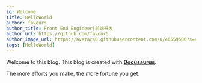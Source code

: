 ```yaml
---
id: Welcome
title: HelloWorld
author: favours
author_title: Front End Engineer|前端开发
author_url: https://github.com/favour5
author_image_url: https://avatars0.githubusercontent.com/u/46559586?s=460&u=f0d17fd8f15a3e2421de8a95686d93f9b04bd4b6&v=4
tags: [HelloWorld]
---
```


Welcome to this blog. This blog is created with [**Docusaurus**](https://v2.docusaurus.io/).
<!--truncate-->
The more efforts you make, the more fortune you get.
